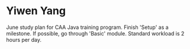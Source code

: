 # Yiwen Yang
June study plan for CAA Java training program. Finish 'Setup' as a milestone. 
If possible, go through 'Basic' module. Standard workload is 2 hours per day. 

